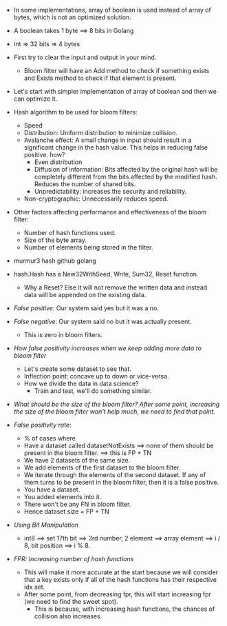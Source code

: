 * In some implementations, array of boolean is used instead of array of bytes, which is not an optimized solution.
* A boolean takes 1 byte ==> 8 bits in Golang
* int => 32 bits => 4 bytes
* First try to clear the input and output in your mind.
    * Bloom filter will have an Add method to check if something exists and Exists method to check if that element is present.
* Let's start with simpler implementation of array of boolean and then we can optimize it.
* Hash algorithm to be used for bloom filters:
    * Speed
    * Distribution: Uniform distribution to minimize collision.
    * Avalanche effect: A small change in input should result in a significant change in the hash value. This helps in reducing false positive. how?
        * Even distribution
        * Diffusion of information: Bits affected by the original hash will be completely different from the bits affected by the modified hash. Reduces the number of shared bits.
        * Unpredictability: increases the security and reliability.
    * Non-cryptographic: Unnecessarily reduces speed.
* Other factors affecting performance and effectiveness of the bloom filter:
    * Number of hash functions used.
    * Size of the byte array.
    * Number of elements being stored in the filter.
* murmur3 hash github golang
* hash.Hash has a New32WithSeed, Write, Sum32, Reset function.
    * Why a Reset? Else it will not remove the written data and instead data will be appended on the existing data.

* *False positive*: Our system said yes but it was a no.
* *False negative*: Our system said no but it was actually present.
    * This is zero in bloom filters.
* *How false positivity increases when we keep adding more data to bloom filter*
    * Let's create some dataset to see that.
    * Inflection point: concave up to down or vice-versa.
    * How we divide the data in data science?
        * Train and test, we'll do something similar.
* *What should be the size of the bloom filter? After some point, increasing the size of the bloom filter won't help much, we need to find that point.*

* *False positivity rate*:
    * % of cases where 
    * Have a dataset called datasetNotExists ==> none of them should be present in the bloom filter. ==> this is FP + TN
    * We have 2 datasets of the same size.
    * We add elements of the first dataset to the bloom filter.
    * We iterate through the elements of the second dataset. If any of them turns to be present in the bloom filter, then it is a false positive.
    * You have a dataset.
    * You added elements into it.
    * There won't be any FN in bloom filter.
    * Hence dataset size = FP + TN

* *Using Bit Manipulation*
    * int8 ==> set 17th bit ==> 3rd number, 2 element
        ==> array element ==> i / 8, bit position ==> i % 8.


* *FPR: Increasing number of hash functions*
    * This will make it more accurate at the start because we will consider that a key exists only if all of the hash functions has their respective idx set.
    * After some point, from decreasing fpr, this will start increasing fpr (we need to find the sweet spot).
        * This is because, with increasing hash functions, the chances of collision also increases.